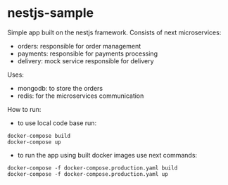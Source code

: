 # nestjs-sample
Simple app built on the nestjs framework. Consists of next microservices:
- orders: responsible for order management
- payments: responsible for payments processing
- delivery: mock service responsible for delivery

Uses:
- mongodb: to store the orders
- redis: for the microservices communication

How to run:
- to use local code base run:
```
docker-compose build
docker-compose up
```

- to run the app using built docker images use next commands:

```
docker-compose -f docker-compose.production.yaml build
docker-compose -f docker-compose.production.yaml up
```